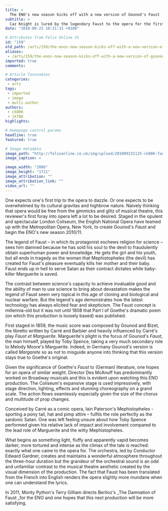 ```yaml
---
title: >
  The ENO's new season kicks off with a new version of Gounod's Faust
subtitle: >
  Caz Knight is lured by the legendary Faust to the opera for the first time but is disappointed.
date: "2010-09-23 10:31:31 +0100"

# Attributes from Felix Online V1
id: "159"
old_path: /arts/159/the-enos-new-season-kicks-off-with-a-new-version-of-gounods-faust
aliases:
 - /arts/159/the-enos-new-season-kicks-off-with-a-new-version-of-gounods-faust
imported: true
comments:

# Article Taxonomies
categories:
 - arts
tags:
 - imported
 - image
 - multi-author
authors:
 - ck806
 - jk708
highlights:

# Homepage control params
headline: true
featured: true

# Image metadata
image_path: "http://felixonline.co.uk/img/upload/201009231125-ck806-faust.jpg"
image_caption: >

image_width: "2086"
image_height: "1721"
image_attribution: ""
image_attribution_link: ""
video_url: ""
---
```


One expects one's first trip to the opera to dazzle. Or one expects to be overwhelmed by its cultural gravitas and highbrow nature. Naively thinking that opera would be free from the gimmicks and glitz of musical theatre, this reviewer's first foray into opera left a lot to be desired. Staged in the opulent and spectacular London Coliseum, the English National Opera have teamed up with the Metropolitan Opera, New York, to create Gounod's _Faust_ and begin the ENO's new season 2010/11.

The legend of Faust – in which its protagonist eschews religion for science – sees him damned because he has sold his soul to the devil to fraudulently obtain superhuman power and knowledge. He gets the girl and his youth, but all ends in tragedy as the woman that Mephistopheles (the devil) has created for Faust's pleasure eventually kills her mother and their baby. Faust ends up in hell to serve Satan as their contract dictates while baby-killer Marguerite is saved.

The contrast between science's capacity to achieve invaluable good and the ability of man to use science to bring about devastation makes the legend of Faust seem very topical in this age of cloning and biological and nuclear warfare. But the legend's age demonstrates how the latest technology has always elicited fear and skepticism. The Faust concept is millennia-old but it was not until 1808 that Part I of Goethe's dramatic poem (on which this production is loosely based) was published.

First staged in 1859, the music score was composed by Gounod and Bizet, the libretto written by Carré and Barbier and heavily influenced by Carré's play _Faust et Marguerite_. Marguerite's plight is the focus of Gounod's _Faust_, the man himself, played by Toby Spence, taking a very much secondary role to Melody Moore's Marguerite. Indeed, in Germany Gounod's version is called _Margarete_ so as not to misguide anyone into thinking that this version stays true to Goethe's original.

Given the significance of Goethe's _Faust_ to (German) literature, one hopes for an opera of similar weight. Director Des McAnuff has predominantly worked on Broadway musicals and this is evident upon watching this ENO production. The Coliseum's expansive stage is used impressively, with stage direction, lighting, effects and stunning choreography on a grand scale. The action flows seamlessly especially given the size of the chorus and multitude of prop changes.

Conceived by Carré as a comic opera, Iain Paterson's Mephistopheles - sporting a pony tail, hat and pimp attire – fulfils the role perfectly as the sardonic Satan. One was left feeling unsure about how Toby Spence performed given his relative lack of impact and involvement compared to the lead role of Marguerite and the witty Mephistopheles.

What begins as something light, fluffy and apparently vapid becomes darker, more tortured and intense as the climax of the tale is reached: exactly what one came to the opera for. The orchestra, led by Conductor Edward Gardner, creates and maintains a wonderful atmosphere throughout the three-hour duration but the grandeur of the orchestral sound is an odd and unfamiliar contrast to the musical theatre aesthetic created by the visual dimension of the production. The fact that Faust has been translated from the French into English renders the opera slightly more mundane when one can understand the lyrics.

In 2011, Monty Python's Terry Gilliam directs Berlioz's _The Damnation of Faust _for the ENO and one hopes that this next production will be more satisfying.
